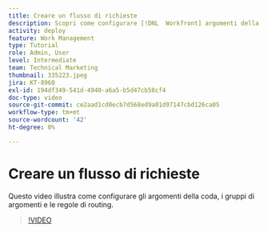 ```yaml
---
title: Creare un flusso di richieste
description: Scopri come configurare [!DNL  Workfront] argomenti della coda, gruppi di argomenti e regole di instradamento per gestire le richieste e l'assunzione di lavoro.
activity: deploy
feature: Work Management
type: Tutorial
role: Admin, User
level: Intermediate
team: Technical Marketing
thumbnail: 335223.jpeg
jira: KT-8960
exl-id: 194df349-541d-4940-a6a5-b5d47cb58cf4
doc-type: video
source-git-commit: ce2aad1cd0ecb7d568ed9a01d97147cbd126ca05
workflow-type: tm+mt
source-wordcount: '42'
ht-degree: 0%

---
```


# Creare un flusso di richieste

Questo video illustra come configurare gli argomenti della coda, i gruppi di argomenti e le regole di routing.

>[!VIDEO](https://video.tv.adobe.com/v/335223/?quality=12&learn=on)




